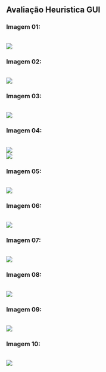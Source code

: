 <h2> Avaliação Heuristica GUI </h2>

<h3> Imagem 01: </h3><br>
<img src = "Imagens/heuristica01.png"><br>

<h3> Imagem 02: </h3><br>
<img src = "Imagens/heuristica02.png"><br>

<h3> Imagem 03: </h3><br>
<img src = "Imagens/heuristica03MinisterioAgricultura.png"><br>

<h3> Imagem 04: </h3><br>
<img src = "Imagens/heuristica04.png"><br>
<img src = "Imagens/heuristica04.1.png"><br>

<h3> Imagem 05: </h3><br>
<img src = "Imagens/heuristica05.png"><br>

<h3> Imagem 06: </h3><br>
<img src = "Imagens/heuristica06.png"><br>

<h3> Imagem 07: </h3><br>
<img src = "Imagens/heuristica07.png"><br>

<h3> Imagem 08: </h3><br>
<img src = "Imagens/heuristica08.png"><br>

<h3> Imagem 09: </h3><br>
<img src = "Imagens/heuristica09.png"><br>

<h3> Imagem 10: </h3><br>
<img src = "Imagens/heuristica10.png"><br>
